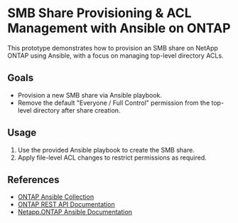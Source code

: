 # SMB Share Provisioning & ACL Management with Ansible on ONTAP

This prototype demonstrates how to provision an SMB share on NetApp ONTAP using Ansible, with a focus on managing top-level directory ACLs.

## Goals

- Provision a new SMB share via Ansible playbook.
- Remove the default "Everyone / Full Control" permission from the top-level directory after share creation.

## Usage

1. Use the provided Ansible playbook to create the SMB share.
2. Apply file-level ACL changes to restrict permissions as required.

## References

- [ONTAP Ansible Collection](https://galaxy.ansible.com/netapp/ontap)
- [ONTAP REST API Documentation](https://<ONTAP_IP>/docs/api)
- [Netapp.ONTAP Ansible Documentation](https://docs.ansible.com/ansible/latest/collections/netapp/ontap/index.html#plugins-in-netapp-ontap)